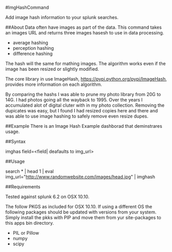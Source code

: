 #ImgHashCommand

Add image hash information to your splunk searches.

##About
Data often have images as part of the data.  This command takes an images URL
and returns three images hasesh to use in data processing. 

* average hashing 
* perception hashing 
* difference hashing 

The hash will the same for mathing images.  The algorithm works even if the
image has been resized or slightly modified.

The core library in use ImageHash, https://pypi.python.org/pypi/ImageHash,
provides more information on each algorithm.

By comparing the hashs I was able to prune  my photo library from 20G to 14G. I
had photos going all the wayback to 1995.  Over the years I accumulated alot of
digital cluter with in my photo collection. Removing the dupicates was easy,
but I found I had resized copies here and there and was able to use image
hashing to safely remove even resize dupes. 


##Example
There is an Image Hash Example dashborad that deminstrares usage. 

##Syntax

imghas field=&lt;field| deafaults to img_url&gt;

##Usage

search * | head 1 | eval img_url="http://www.randomwebsite.com/images/head.jpg" | imghash

##Requirements

Tested against splunk 6.2 on OSX 10.10.

The follow PKGS as included for  OSX 10.10.  If using a different OS the
following packages should be updated with versions from your system.  Simply
install the pkks with PIP and move them from yur site-packages to this apps bin
directory.

* PIL or Pillow
* numpy
* scipy


